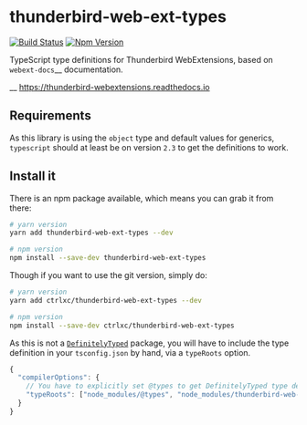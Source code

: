 # thunderbird-web-ext-types

[![Build Status][build-badge]][build-url]
[![Npm Version][npm-badge]][npm-url]

TypeScript type definitions for Thunderbird WebExtensions, based on `webext-docs`__ documentation.

__ https://thunderbird-webextensions.readthedocs.io

## Requirements

As this library is using the `object` type and default values for generics,
`typescript` should at least be on version `2.3` to get the definitions to work.

## Install it

There is an npm package available, which means you can grab it from there:

```sh
# yarn version
yarn add thunderbird-web-ext-types --dev

# npm version
npm install --save-dev thunderbird-web-ext-types
```

Though if you want to use the git version, simply do:

```sh
# yarn version
yarn add ctrlxc/thunderbird-web-ext-types --dev

# npm version
npm install --save-dev ctrlxc/thunderbird-web-ext-types
```

As this is not a [`DefinitelyTyped`][definitely-typed] package, you will have to
include the type definition in your `tsconfig.json` by hand, via a `typeRoots`
option.

```js
{
  "compilerOptions": {
    // You have to explicitly set @types to get DefinitelyTyped type definitions
    "typeRoots": ["node_modules/@types", "node_modules/thunderbird-web-ext-types"],
  }
}
```

[build-badge]: https://travis-ci.org/kelseasy/web-ext-types.svg?branch=master
[build-url]: https://travis-ci.org/kelseasy/web-ext-types
[definitely-typed]: https://github.com/DefinitelyTyped/DefinitelyTyped/
[npm-badge]: https://img.shields.io/npm/v/web-ext-types.svg
[npm-url]: https://www.npmjs.com/package/web-ext-types

